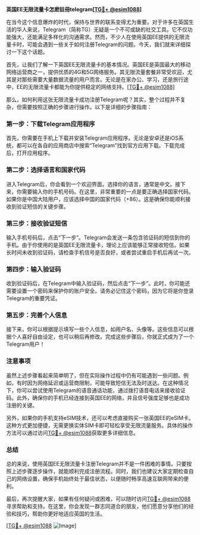 **英国EE无限流量卡怎麽註冊telegram[[TG💪+ @esim1088](https://t.me/s/esim1088)]**

在当今这个信息爆炸的时代，保持与世界的联系变得尤为重要。对于许多在英国生活的华人来说，Telegram（简称TG）无疑是一个不可或缺的社交工具。它不仅功能强大，还能满足多样化的沟通需求。然而，不少人在使用英国EE提供的无限流量卡时，可能会遇到一些关于如何注册Telegram的问题。今天，我们就来详细探讨一下这个话题。

首先，让我们了解一下英国EE无限流量卡的基本情况。英国EE是英国最大的移动网络运营商之一，提供优质的4G和5G网络服务。其无限流量套餐非常受欢迎，尤其是对那些需要大量数据流量的用户而言。无论是在家办公、学习，还是旅行途中，EE的无限流量卡都能为你提供稳定的网络支持。[[TG💪+ @esim1088](https://t.me/s/esim1088)]

那么，如何利用这张无限流量卡成功注册Telegram呢？其实，整个过程并不复杂，但需要按照正确的步骤进行操作。以下是详细的步骤指南：

### 第一步：下载Telegram应用程序

首先，你需要在手机上下载并安装Telegram应用程序。无论是安卓还是iOS系统，都可以在各自的应用商店中搜索“Telegram”找到官方应用下载。下载完成后，打开应用程序。

### 第二步：选择语言和国家代码

进入Telegram后，你会看到一个欢迎界面。选择你的语言，通常是中文。接下来，你需要输入你的手机号码。在这里，非常重要的一点是要正确选择国家代码。如果你是中国大陆用户，应该选择中国的国家代码（+86）。这是确保你能顺利接收到验证短信的关键步骤。

### 第三步：接收验证短信

输入手机号码后，点击“下一步”。Telegram会发送一条包含验证码的短信到你的手机。由于你使用的是英国EE无限流量卡，理论上应该能够正常接收短信。如果长时间未收到验证码，请检查手机信号是否良好，或者尝试重启手机后再试一次。

### 第四步：输入验证码

收到验证码后，在Telegram中输入验证码，然后点击“下一步”。此时，你可能还需要设置一个密码来保护你的账户安全。请务必记住这个密码，因为它将是你登录Telegram的重要凭证。

### 第五步：完善个人信息

接下来，你可以根据提示填写一些个人信息，如用户名、头像等。这些信息可以根据个人喜好自由设定，也可以稍后再修改。完成这些步骤后，你就正式成为了一个Telegram用户！

### 注意事项

虽然上述步骤看起来简单明了，但在实际操作过程中仍有可能遇到一些问题。例如，有时因为网络延迟或运营商限制，可能导致短信无法及时送达。在这种情况下，你可以尝试使用Telegram的语音通话功能，通过拨打语音电话来接收验证码。此外，确保你的手机已经连接到英国EE的网络，并且信号强度足够也是成功注册的关键。

另外，如果你的手机支持eSIM技术，还可以考虑直接购买一张英国EE的eSIM卡。这种方式更加便捷，无需更换实体SIM卡即可轻松享受无限流量服务。具体的操作方法可以通过访问[TG💪+ @esim1088](https://t.me/s/esim1088)获取更多详细信息。

### 总结

总的来说，使用英国EE无限流量卡注册Telegram并不是一件困难的事情。只要按照上述步骤逐步操作，就能顺利完成注册流程。同时，我们也建议大家定期检查自己的网络设置，确保手机始终处于最佳状态，以便随时畅享高速互联网带来的便利。

最后，再次提醒大家，如果有任何疑问或困难，可以随时访问[TG💪+ @esim1088](https://t.me/s/esim1088)寻求帮助和支持。在这里，你会发现一群志同道合的朋友，他们愿意分享他们的经验和技巧，帮助你更好地适应英国的生活。

[[TG💪+ @esim1088](https://t.me/s/esim1088) ![Image](https://i.postimg.cc/4NQfJmqS/Snipaste-2025-05-13-00-14-12.png)]